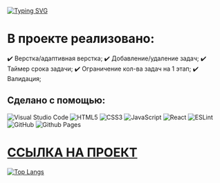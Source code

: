 [![Typing SVG](https://readme-typing-svg.herokuapp.com?font=Roboto&size=35&pause=1000&color=2450fa&random=false&width=435&lines=Kanban+Board)](https://git.io/typing-svg)


# В проекте реализовано:

 ✔️ Верстка/адаптивная верстка;
 ✔️ Добавление/удаление задач;
 ✔️ Таймер срока задачи;
 ✔️ Ограничение кол-ва задач на 1 этап;
 ✔️ Валидация;


## Сделано с помощью:
![Visual Studio Code](https://img.shields.io/badge/Visual%20Studio%20Code-0078d7.svg?style=for-the-badge&logo=visual-studio-code&logoColor=white)
![HTML5](https://img.shields.io/badge/html5-%23E34F26.svg?style=for-the-badge&logo=html5&logoColor=white)
![CSS3](https://img.shields.io/badge/css3-%231572B6.svg?style=for-the-badge&logo=css3&logoColor=white)
![JavaScript](https://img.shields.io/badge/javascript-%23323330.svg?style=for-the-badge&logo=javascript&logoColor=%23F7DF1E)
![React](https://img.shields.io/badge/react-%2320232a.svg?style=for-the-badge&logo=react&logoColor=%2361DAFB)
![ESLint](https://img.shields.io/badge/ESLint-4B3263?style=for-the-badge&logo=eslint&logoColor=white)
![GitHub](https://img.shields.io/badge/github-%23121011.svg?style=for-the-badge&logo=github&logoColor=white)
![Github Pages](https://img.shields.io/badge/github%20pages-121013?style=for-the-badge&logo=github&logoColor=white)


# [ССЫЛКА НА ПРОЕКТ](https://andreymazer.github.io/kanbanboard/)

[![Top Langs](https://github-readme-stats.vercel.app/api/top-langs/?username=AndreyMazer&layout=pie)](https://github.com/anuraghazra/github-readme-stats)